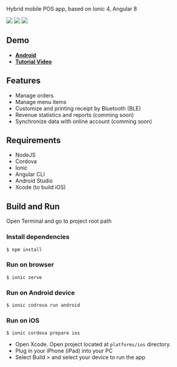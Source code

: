 Hybrid mobile POS app, based on Ionic 4, Angular 8

![](slides/slide-1.png) ![](slides/slide-2.png) ![](slides/slide-3.png)

## Demo

- [**Android**](POSapp.apk)
- [**Tutorial Video**](https://www.youtube.com/watch?v=mTEK_snO4T8)

## Features

- Manage orders
- Manage menu items
- Customize and printing receipt by Bluetooth (BLE)
- Revenue statistics and reports (comming soon)
- Synchronize data with online account (comming soon)

## Requirements

- NodeJS
- Cordova
- Ionic
- Angular CLI
- Android Studio
- Xcode (to build iOS)

## Build and Run

Open Terminal and go to project root path

### Install dependencies

```
$ npm install
```

### Run on browser

```
$ ionic serve
```

### Run on Android device

```
$ ionic codrova run android
```

### Run on iOS

```
$ ionic cordova prepare ios
```

- Open Xcode. Open project located at `platforms/ios` directory.
- Plug in your iPhone (iPad) into your PC
- Select Build > and select your device to run the app
